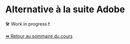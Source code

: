 # Alternative à la suite Adobe

:hammer_and_wrench: Work in progress :exclamation:

[:rewind: Retour au sommaire du cours](./README.md#table-des-matières)